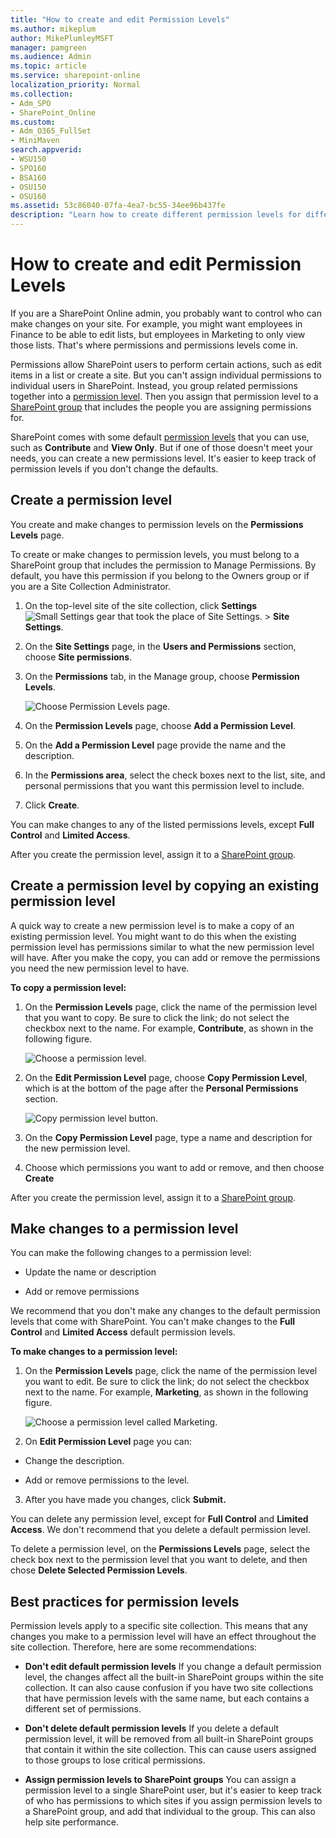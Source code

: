 ```yaml
---
title: "How to create and edit Permission Levels"
ms.author: mikeplum
author: MikePlumleyMSFT
manager: pamgreen
ms.audience: Admin
ms.topic: article
ms.service: sharepoint-online
localization_priority: Normal
ms.collection:
- Adm_SPO
- SharePoint_Online
ms.custom:
- Adm_O365_FullSet
- MiniMaven
search.appverid:
- WSU150
- SPO160
- BSA160
- OSU150
- OSU160
ms.assetid: 53c86040-07fa-4ea7-bc55-34ee96b437fe
description: "Learn how to create different permission levels for different groups of people within a site collection."
---
```


# How to create and edit Permission Levels

If you are a SharePoint Online admin, you probably want to control who can make changes on your site. For example, you might want employees in Finance to be able to edit lists, but employees in Marketing to only view those lists. That's where permissions and permissions levels come in.
  
Permissions allow SharePoint users to perform certain actions, such as edit items in a list or create a site. But you can't assign individual permissions to individual users in SharePoint. Instead, you group related permissions together into a [permission level](understanding-permission-levels.md). Then you assign that permission level to a [SharePoint group](customize-sharepoint-site-permissions.md) that includes the people you are assigning permissions for. 
  
 SharePoint comes with some default [permission levels](understanding-permission-levels.md) that you can use, such as **Contribute** and **View Only**. But if one of those doesn't meet your needs, you can create a new permissions level. It's easier to keep track of permission levels if you don't change the defaults.
  
## Create a permission level
<a name="__goback"> </a>

You create and make changes to permission levels on the **Permissions Levels** page. 
  
To create or make changes to permission levels, you must belong to a SharePoint group that includes the permission to Manage Permissions. By default, you have this permission if you belong to the Owners group or if you are a Site Collection Administrator.
  
1. On the top-level site of the site collection, click **Settings**![Small Settings gear that took the place of Site Settings.](media/a47a06c3-83fb-46b2-9c52-d1bad63e3e60.png) \> **Site Settings**.
    
2. On the **Site Settings** page, in the **Users and Permissions** section, choose **Site permissions**.
    
3. On the **Permissions** tab, in the Manage group, choose **Permission Levels**. 
    
    ![Choose Permission Levels page.](media/8cb4fa7f-d94f-4e15-b1c0-7f46e331bc02.jpg)
  
4. On the **Permission Levels** page, choose **Add a Permission Level**. 
    
5. On the **Add a Permission Level** page provide the name and the description. 
    
6. In the **Permissions area**, select the check boxes next to the list, site, and personal permissions that you want this permission level to include.
    
7. Click **Create**.
    
You can make changes to any of the listed permissions levels, except **Full Control** and **Limited Access**.
  
After you create the permission level, assign it to a [SharePoint group](customize-sharepoint-site-permissions.md).
  
## Create a permission level by copying an existing permission level
<a name="__goback"> </a>

A quick way to create a new permission level is to make a copy of an existing permission level. You might want to do this when the existing permission level has permissions similar to what the new permission level will have. After you make the copy, you can add or remove the permissions you need the new permission level to have.
  
 **To copy a permission level:**
  
1. On the **Permission Levels** page, click the name of the permission level that you want to copy. Be sure to click the link; do not select the checkbox next to the name. For example, **Contribute**, as shown in the following figure.
    
    ![Choose a permission level.](media/c38a93b7-2174-4fd1-8286-e9b52893e9e7.jpg)
  
2. On the **Edit Permission Level** page, choose **Copy Permission Level**, which is at the bottom of the page after the **Personal Permissions** section. 
    
    ![Copy permission level button.](media/a8e9d886-2245-467a-a599-9dac64032bf2.jpg)
  
3. On the **Copy Permission Level** page, type a name and description for the new permission level. 
    
4. Choose which permissions you want to add or remove, and then choose **Create**
    
After you create the permission level, assign it to a [SharePoint group](customize-sharepoint-site-permissions.md).
  
## Make changes to a permission level
<a name="__toc254182541"> </a>

You can make the following changes to a permission level:
  
- Update the name or description
    
- Add or remove permissions
    
We recommend that you don't make any changes to the default permission levels that come with SharePoint. You can't make changes to the **Full Control** and **Limited Access** default permission levels. 
  
 **To make changes to a permission level:**
  
1. On the **Permission Levels** page, click the name of the permission level you want to edit. Be sure to click the link; do not select the checkbox next to the name. For example, **Marketing**, as shown in the following figure.
    
    ![Choose a permission level called Marketing.](media/03082e5f-8440-42ea-bf31-df2df08bd157.jpg)
  
2. On **Edit Permission Level** page you can: 
    
  - Change the description. 
    
  - Add or remove permissions to the level.
    
3. After you have made you changes, click **Submit.**
    
You can delete any permission level, except for **Full Control** and **Limited Access**. We don't recommend that you delete a default permission level.
  
To delete a permission level, on the **Permissions Levels** page, select the check box next to the permission level that you want to delete, and then chose **Delete Selected Permission Levels**.
  
## Best practices for permission levels
<a name="__best_practices_for"> </a>

Permission levels apply to a specific site collection. This means that any changes you make to a permission level will have an effect throughout the site collection. Therefore, here are some recommendations:
  
- **Don't edit default permission levels** If you change a default permission level, the changes affect all the built-in SharePoint groups within the site collection. It can also cause confusion if you have two site collections that have permission levels with the same name, but each contains a different set of permissions. 
    
- **Don't delete default permission levels** If you delete a default permission level, it will be removed from all built-in SharePoint groups that contain it within the site collection. This can cause users assigned to those groups to lose critical permissions. 
    
- **Assign permission levels to SharePoint groups** You can assign a permission level to a single SharePoint user, but it's easier to keep track of who has permissions to which sites if you assign permission levels to a SharePoint group, and add that individual to the group. This can also help site performance. 
    

